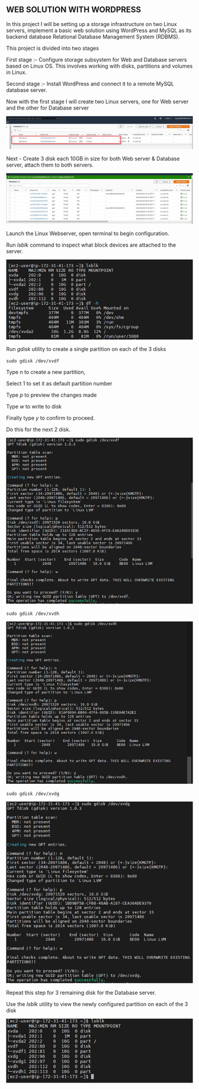 ## WEB SOLUTION WITH WORDPRESS

In this project I will be setting up a storage infrastructure on two Linux servers, implement a basic web solution using WordPress and MySQL as its backend database Relational Database Management System (RDBMS).

This project is divided into two stages

First stage :- Configure storage subsystem for Web and Database servers based on Linux OS. This involves working with disks, partitions and volumes in Linux.

Second stage :- Install WordPress and connect it to a remote MySQL database server.

Now with the first stage I will create two Linux servers, one for Web server and the other for Database server

![alt text](./Images/Servers.JPG)

Next - Create 3 disk each 10GB in size for both Web server & Database server, attach them to both servers.

![alt text](./Images/Second%20Attempt/Database%20server/step1a%20attach%20all%20volumes%20to%20database%20server.JPG)

Launch the Linux Webserver, open terminal to begin configuration.  

Run *lsblk* command to inspect what block devices are attached to the server.

![alt text](./Images/Second%20Attempt/step%201%20lsblk.JPG)

Run *gdisk* utility to create a single partition on each of the 3 disks

<code>sudo gdisk /dev/xvdf</code>

Type *n* to create a new partition,

Select 1 to set it as default partition number

Type *p* to preview the changes made 

Type *w* to write to disk 

Finally type *y* to confirm to proceed.

Do this for the next 2 disk. 

![alt text](./Images/Second%20Attempt/sudo%20gdisk%20dev%20xvdf%20step%201.JPG)

<code>sudo gdisk /dev/xvdh</code>

![alt text](./Images/Second%20Attempt/sudo%20gdisk%20dev%20xvdh%20step%201.JPG)

<code>sudo gdisk /dev/xvdg</code>

![alt text](./Images/Second%20Attempt/sudo%20gdisk%20dev%20xvdg%20step%201.JPG)

Repeat this step for 3 remaining disk for the Database server.

Use the *lsblk* utility to view the newly configured partition on each of the 3 disk

![alt text](./Images/Second%20Attempt/lsblk%20ultility%20step1.JPG)
 